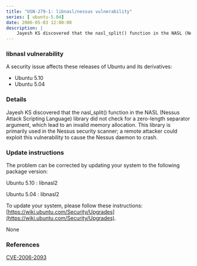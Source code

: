 ```yaml
---
title: "USN-279-1: libnasl/nessus vulnerability"
series: [ ubuntu-5.04]
date: 2006-05-03 12:00:00
description: |
    Jayesh KS discovered that the nasl_split() function in the NASL (Nessus Attack Scripting Language) library did not check for a zero-length separator argument, which lead to an invalid memory allocation. This library is primarily used in the Nessus security scanner; a remote attacker could exploit this vulnerability to cause the Nessus daemon to crash.
--- 
```

 
### libnasl vulnerability

A security issue affects these releases of Ubuntu and its derivatives:

* Ubuntu 5.10
* Ubuntu 5.04

### Details

Jayesh KS discovered that the nasl_split() function in the NASL (Nessus Attack Scripting Language) library did not check for a zero-length separator argument, which lead to an invalid memory allocation. This library is primarily used in the Nessus security scanner; a remote attacker could exploit this vulnerability to cause the Nessus daemon to crash.

### Update instructions

The problem can be corrected by updating your system to the following package version:

Ubuntu 5.10
 : libnasl2 

Ubuntu 5.04
 : libnasl2 

To update your system, please follow these instructions: [https://wiki.ubuntu.com/Security/Upgrades](https://wiki.ubuntu.com/Security/Upgrades).

None

### References

 [CVE-2006-2093](http://people.ubuntu.com/~ubuntu-security/cve/CVE-2006-2093)
 
